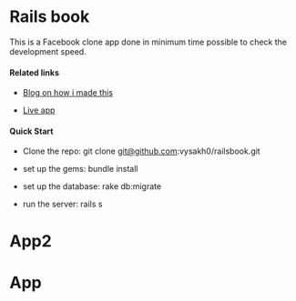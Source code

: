 # Rails book

This is a Facebook clone app done in minimum time possible to check the development speed.

#### Related links
- [Blog on how i made this](http://vysakh.quora.com/Making-a-Facebook-Rails-App-in-bare-minimum-time)

- [Live app](http://rails-book.herokuapp.com)


#### Quick Start

- Clone the repo: git clone git@github.com:vysakh0/railsbook.git

- set up the gems: bundle install

- set up the database: rake db:migrate

- run the server: rails s
# App2
# App
